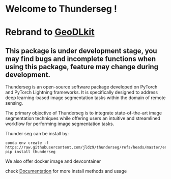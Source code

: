 # Welcome to Thunderseg !
# Rebrand to [GeoDLkit](https://github.com/jldz9/GeoDLKit)
## This package is under development stage, you may find bugs and incomplete functions when using this package, feature may change during development. 
Thunderseg is an open-source software package developed on PyTorch and PyTorch Lightning frameworks. It is specifically designed to address deep learning-based image segmentation tasks within the domain of remote sensing.

The primary objective of Thunderseg is to integrate state-of-the-art image segmentation techniques while offering users an intuitive and streamlined workflow for performing image segmentation tasks.

Thunder seg can be install by:
```
conda env create -f https://raw.githubusercontent.com/jldz9/thunderseg/refs/heads/master/environment.yml
pip install thunderseg
```
We also offer docker image and devcontainer 

check [Documentation](https://jldz9.github.io/thunderseg/) for more install methods and usage
